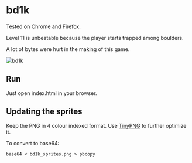 # bd1k

Tested on Chrome and Firefox.

Level 11 is unbeatable because the player starts trapped among boulders.

A lot of bytes were hurt in the making of this game.

![bd1k](https://cloud.githubusercontent.com/assets/50832/23341302/aee9343c-fc12-11e6-9d2b-e59211da3222.png)

## Run

Just open index.html in your browser.

## Updating the sprites

Keep the PNG in 4 colour indexed format. Use [TinyPNG](https://tinypng.com/) to further optimize it.

To convert to base64:

```
base64 < bd1k_sprites.png > pbcopy
```
